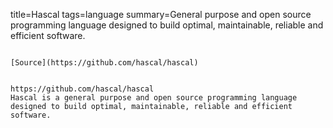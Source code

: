 title=Hascal
tags=language
summary=General purpose and open source programming language designed to build optimal, maintainable, reliable and efficient software.
~~~~~~

[Source](https://github.com/hascal/hascal)


https://github.com/hascal/hascal
Hascal is a general purpose and open source programming language designed to build optimal, maintainable, reliable and efficient software.
